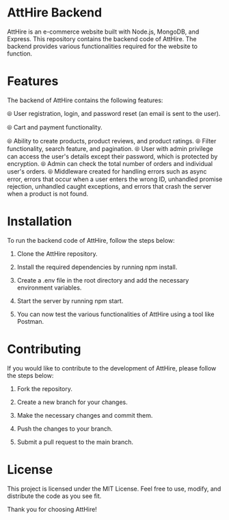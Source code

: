 # AttHire Backend

AttHire is an e-commerce website built with Node.js, MongoDB, and Express. This repository contains the backend code of AttHire. The backend provides various functionalities required for the website to function.

# Features
The backend of AttHire contains the following features:

⦾ User registration, login, and password reset (an email is sent to the user).

⦾ Cart and payment functionality.

⦾ Ability to create products, product reviews, and product ratings.
⦾ Filter functionality, search feature, and pagination.
⦾ User with admin privilege can access the user's details except their password, which is protected by encryption.
⦾ Admin can check the total number of orders and individual user's orders.
⦾ Middleware created for handling errors such as async error, errors that occur when a user enters the wrong ID, unhandled promise rejection, unhandled caught exceptions, and errors that crash the server when a product is not found.

# Installation

To run the backend code of AttHire, follow the steps below:

1. Clone the AttHire repository.

2. Install the required dependencies by running npm install.

3. Create a .env file in the root directory and add the necessary environment variables.

3. Start the server by running npm start.

4. You can now test the various functionalities of AttHire using a tool like Postman.


# Contributing

If you would like to contribute to the development of AttHire, please follow the steps below:

1. Fork the repository.

2. Create a new branch for your changes.

3. Make the necessary changes and commit them.

4. Push the changes to your branch.

5. Submit a pull request to the main branch.

# License

This project is licensed under the MIT License. Feel free to use, modify, and distribute the code as you see fit.

Thank you for choosing AttHire!





